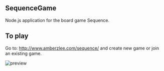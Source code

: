 ## SequenceGame
Node.js application for the board game Sequence.

## To play
Go to: http://www.amberzlee.com/sequence/ and create new game or join an existing game.

![preview](https://github.com/azlee/SequenceGame/blob/master/public/imgs/Screen%20Shot%202020-06-28%20at%202.15.50%20PM.png)
